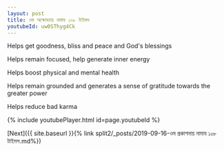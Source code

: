 ```yaml
---
layout: post
title: ওম অক্ষোভ্যায় নামায ১০৮ টাইমস
youtubeId: uw0SThyg4Ck
---
```

 
 
Helps get goodness, bliss and peace and God's blessings
 
Helps remain focused, help generate inner energy 
 
Helps boost physical and mental health 
 
Helps remain grounded and generates a sense of gratitude towards the greater power 
 
Helps reduce bad karma
 
 
 
 


{% include youtubePlayer.html id=page.youtubeId %}
 
[Next]({{ site.baseurl }}{% link  split2/_posts/2019-09-16-ওম প্রকাশনায় নামায ১০৮ টাইমস.md%})
 
